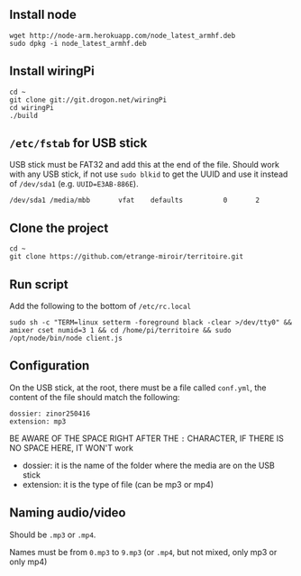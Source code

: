 ## Install node

```
wget http://node-arm.herokuapp.com/node_latest_armhf.deb
sudo dpkg -i node_latest_armhf.deb
```

## Install wiringPi

```
cd ~
git clone git://git.drogon.net/wiringPi
cd wiringPi
./build
```

## `/etc/fstab` for USB stick

USB stick must be FAT32 and add this at the end of the file.
Should work with any USB stick, if not use `sudo blkid` to get the UUID and use it instead of `/dev/sda1` (e.g. `UUID=E3AB-886E`).

```
/dev/sda1 /media/mbb       vfat    defaults          0       2
```

## Clone the project

```
cd ~
git clone https://github.com/etrange-miroir/territoire.git
```

## Run script

Add the following to the bottom of `/etc/rc.local`

```
sudo sh -c "TERM=linux setterm -foreground black -clear >/dev/tty0" && amixer cset numid=3 1 && cd /home/pi/territoire && sudo /opt/node/bin/node client.js
```

## Configuration

On the USB stick, at the root, there must be a file called `conf.yml`, the content of the file should match the following:
```
dossier: zinor250416
extension: mp3
```

BE AWARE OF THE SPACE RIGHT AFTER THE `:` CHARACTER, IF THERE IS NO SPACE HERE, IT WON'T work

- dossier: it is the name of the folder where the media are on the USB stick
- extension: it is the type of file (can be mp3 or mp4)

## Naming audio/video

Should be `.mp3` or `.mp4`.

Names must be from `0.mp3` to `9.mp3` (or `.mp4`, but not mixed, only mp3 or only mp4)
